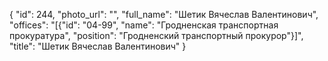{
    "id": 244,
    "photo_url": "",
    "full_name": "Шетик Вячеслав Валентинович",
    "offices": "[{\"id\": \"04-99\", \"name\": \"Гродненская транспортная прокуратура\", \"position\": \"Гродненский транспортный прокурор\"}]",
    "title": "Шетик Вячеслав Валентинович"
}